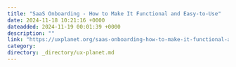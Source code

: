```yaml
---
title: "SaaS Onboarding - How to Make It Functional and Easy-to-Use"
date: 2024-11-18 10:21:16 +0000
dateadded: 2024-11-19 00:01:39 +0000
description: ""
link: "https://uxplanet.org/saas-onboarding-how-to-make-it-functional-and-easy-to-use-93ec88671ef9?source=rss----819cc2aaeee0---4"
category:
directory: _directory/ux-planet.md
---
```

